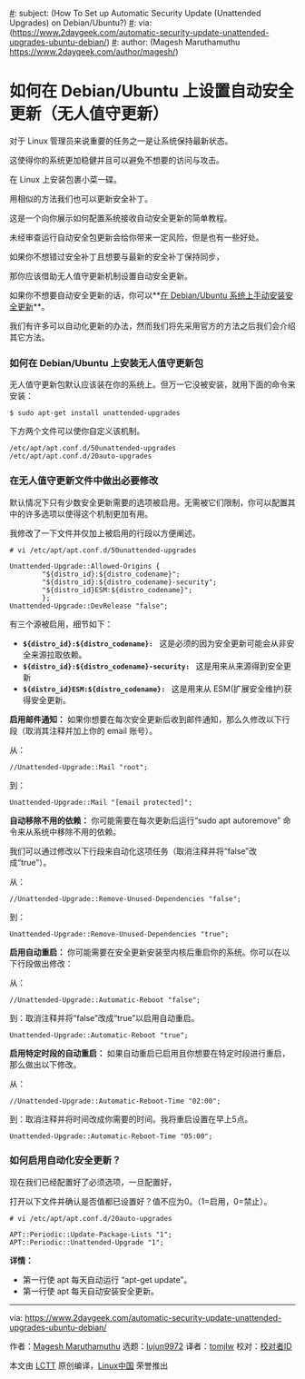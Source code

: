 [#]: collector: (lujun9972)
[#]: translator: (tomjlw)
[#]: reviewer: ( )
[#]: publisher: ( )
[#]: url: ( )
[#]: subject: (How To Set up Automatic Security Update (Unattended Upgrades) on Debian/Ubuntu?)
[#]: via: (https://www.2daygeek.com/automatic-security-update-unattended-upgrades-ubuntu-debian/)
[#]: author: (Magesh Maruthamuthu https://www.2daygeek.com/author/magesh/)

如何在 Debian/Ubuntu 上设置自动安全更新（无人值守更新）
======

对于 Linux 管理员来说重要的任务之一是让系统保持最新状态。

这使得你的系统更加稳健并且可以避免不想要的访问与攻击。

在 Linux 上安装包裹小菜一碟。

用相似的方法我们也可以更新安全补丁。

这是一个向你展示如何配置系统接收自动安全更新的简单教程。

未经审查运行自动安全包更新会给你带来一定风险，但是也有一些好处。

如果你不想错过安全补丁且想要与最新的安全补丁保持同步，

那你应该借助无人值守更新机制设置自动安全更新。

如果你不想要自动安全更新的话，你可以**[在 Debian/Ubuntu 系统上手动安装安全更新][1]**。

我们有许多可以自动化更新的办法，然而我们将先采用官方的方法之后我们会介绍其它方法。

### 如何在 Debian/Ubuntu 上安装无人值守更新包

无人值守更新包默认应该装在你的系统上。但万一它没被安装，就用下面的命令来安装：

```
$ sudo apt-get install unattended-upgrades
```

下方两个文件可以使你自定义该机制。

```
/etc/apt/apt.conf.d/50unattended-upgrades
/etc/apt/apt.conf.d/20auto-upgrades
```

### 在无人值守更新文件中做出必要修改

默认情况下只有少数安全更新需要的选项被启用。无需被它们限制，你可以配置其中的许多选项以使得这个机制更加有用。

我修改了一下文件并仅加上被启用的行段以方便阐述。

```
# vi /etc/apt/apt.conf.d/50unattended-upgrades

Unattended-Upgrade::Allowed-Origins {
        "${distro_id}:${distro_codename}";
        "${distro_id}:${distro_codename}-security";
        "${distro_id}ESM:${distro_codename}";
        };
Unattended-Upgrade::DevRelease "false";
```

有三个源被启用，细节如下：
  * **`${distro_id}:${distro_codename}:`**` ` 这是必须的因为安全更新可能会从非安全来源拉取依赖。
  * **`${distro_id}:${distro_codename}-security:`**` ` 这是用来从来源得到安全更新
  * **`${distro_id}ESM:${distro_codename}:`**` ` 这是用来从 ESM(扩展安全维护)获得安全更新。



**启用邮件通知：** 如果你想要在每次安全更新后收到邮件通知，那么久修改以下行段（取消其注释并加上你的 email 账号）。

从：

```
//Unattended-Upgrade::Mail "root";
```

到：

```
Unattended-Upgrade::Mail "[email protected]";
```

**自动移除不用的依赖：** 你可能需要在每次更新后运行“sudo apt autoremove” 命令来从系统中移除不用的依赖。

我们可以通过修改以下行段来自动化这项任务（取消注释并将“false”改成“true”）。

从：

```
//Unattended-Upgrade::Remove-Unused-Dependencies "false";
```

到：

```
Unattended-Upgrade::Remove-Unused-Dependencies "true";
```

**启用自动重启：** 你可能需要在安全更新安装至内核后重启你的系统。你可以在以下行段做出修改：

从：

```
//Unattended-Upgrade::Automatic-Reboot "false";
```

到：取消注释并将“false”改成“true”以启用自动重启。

```
Unattended-Upgrade::Automatic-Reboot "true";
```

**启用特定时段的自动重启：** 如果自动重启已启用且你想要在特定时段进行重启，那么做出以下修改。

从：

```
//Unattended-Upgrade::Automatic-Reboot-Time "02:00";
```

到：取消注释并将时间改成你需要的时间。我将重启设置在早上5点。

```
Unattended-Upgrade::Automatic-Reboot-Time "05:00";
```

### 如何启用自动化安全更新？

现在我们已经配置好了必须选项，一旦配置好，

打开以下文件并确认是否值都已设置好？值不应为0。（1=启用，0=禁止）。

```
# vi /etc/apt/apt.conf.d/20auto-upgrades

APT::Periodic::Update-Package-Lists "1";
APT::Periodic::Unattended-Upgrade "1";
```

**详情：**

  * 第一行使 apt 每天自动运行 “apt-get update”。
  * 第一行使 apt 每天自动安装安全更新。



--------------------------------------------------------------------------------

via: https://www.2daygeek.com/automatic-security-update-unattended-upgrades-ubuntu-debian/

作者：[Magesh Maruthamuthu][a]
选题：[lujun9972][b]
译者：[tomjlw](https://github.com/tomjlw)
校对：[校对者ID](https://github.com/校对者ID)

本文由 [LCTT](https://github.com/LCTT/TranslateProject) 原创编译，[Linux中国](https://linux.cn/) 荣誉推出

[a]: https://www.2daygeek.com/author/magesh/
[b]: https://github.com/lujun9972
[1]: https://www.2daygeek.com/manually-install-security-updates-ubuntu-debian/
[2]: https://www.2daygeek.com/apt-get-apt-cache-command-examples-manage-packages-debian-ubuntu-systems/
[3]: https://www.2daygeek.com/apt-command-examples-manage-packages-debian-ubuntu-systems/
